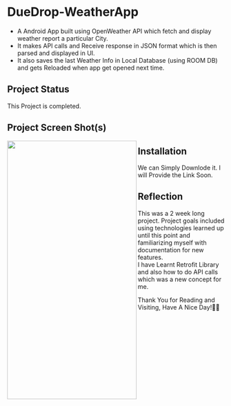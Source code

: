# 


# **DueDrop-WeatherApp**
- A Android App built using OpenWeather API which fetch and display weather report a particular City. 
- It makes API calls and Receive response in JSON format which is then parsed and displayed in UI.  
- It also saves the last Weather Info in Local Database (using ROOM DB) and gets Reloaded when app get opened next time.


## **Project Status**
This Project is completed.

## **Project Screen Shot(s)**
<img  align = "left" width="300" height="600" src="https://i.ibb.co/JtJQYM0/Screenshot-20211225-203027.png">







## **Installation** 

We can Simply Downlode it. I will Provide the Link Soon.

## **Reflection**

This was a 2 week long project. Project goals included using technologies learned up until this point and familiarizing myself with documentation for new features.  
I have Learnt Retrofit Library and also how to do API calls which was a new concept for me.

Thank You for Reading and Visiting, Have A Nice Day!💚💙

